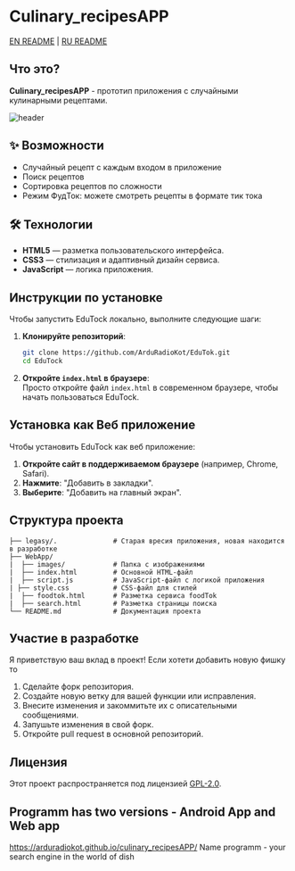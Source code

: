 # Culinary_recipesAPP

[EN README](README.md) | [RU README](READMERU.md) 

## Что это?
**Culinary_recipesAPP** - прототип приложения с случайными кулинарными рецептами.

![header](images/header.png)

## ✨ Возможности

- Случайный рецепт с каждым входом в приложение
- Поиск рецептов
- Сортировка рецептов по сложности
- Режим ФудТок: можете смотреть рецепты в формате тик тока

## 🛠 Технологии

- **HTML5** — разметка пользовательского интерфейса.
- **CSS3** — стилизация и адаптивный дизайн сервиса.
- **JavaScript** — логика приложения.

## Инструкции по установке  

Чтобы запустить EduTock локально, выполните следующие шаги:  

1. **Клонируйте репозиторий**:  
   ```bash  
   git clone https://github.com/ArduRadioKot/EduTok.git  
   cd EduTock  
   ```  

2. **Откройте `index.html` в браузере**:  
   Просто откройте файл `index.html` в современном браузере, чтобы начать пользоваться EduTock.  

## Установка как Веб приложение  

Чтобы установить EduTock как веб приложение:  

1. **Откройте сайт в поддерживаемом браузере** (например, Chrome, Safari).  
2. **Нажмите**: "Добавить в закладки".  
3. **Выберите**: "Добавить на главный экран".  

## Структура проекта  
```  
├── legasy/.              # Старая вресия приложения, новая находится в разработке
├── WebApp/  
|  ├── images/            # Папка с изображениями
|  ├── index.html         # Основной HTML-файл  
|  ├── script.js          # JavaScript-файл с логикой приложения  
| ├── style.css           # CSS-файл для стилей  
|  ├── foodtok.html       # Разметка сервиса foodTok
|  ├── search.html        # Разметка страницы поиска
└── README.md             # Документация проекта  
```  

## Участие в разработке  

Я приветствую ваш вклад в проект! Если хотети добавить новую фишку то

1. Сделайте форк репозитория.  
2. Создайте новую ветку для вашей функции или исправления.  
3. Внесите изменения и закоммитьте их с описательными сообщениями.  
4. Запушьте изменения в свой форк.  
5. Откройте pull request в основной репозиторий.  

## Лицензия  

Этот проект распространяется под лицензией [GPL-2.0](LICENSE).





## Programm has two versions - Android App and Web app
https://arduradiokot.github.io/culinary_recipesAPP/
Name programm - your search engine in the world of dish 
